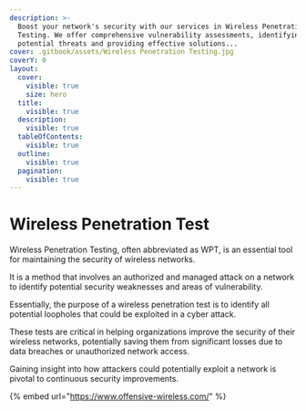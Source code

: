```yaml
---
description: >-
  Boost your network's security with our services in Wireless Penetration
  Testing. We offer comprehensive vulnerability assessments, identifying
  potential threats and providing effective solutions...
cover: .gitbook/assets/Wireless Penetration Testing.jpg
coverY: 0
layout:
  cover:
    visible: true
    size: hero
  title:
    visible: true
  description:
    visible: true
  tableOfContents:
    visible: true
  outline:
    visible: true
  pagination:
    visible: true
---
```


# Wireless Penetration Test

Wireless Penetration Testing, often abbreviated as WPT, is an essential tool for maintaining the security of wireless networks.&#x20;

It is a method that involves an authorized and managed attack on a network to identify potential security weaknesses and areas of vulnerability.&#x20;

Essentially, the purpose of a wireless penetration test is to identify all potential loopholes that could be exploited in a cyber attack.&#x20;

These tests are critical in helping organizations improve the security of their wireless networks, potentially saving them from significant losses due to data breaches or unauthorized network access.

Gaining insight into how attackers could potentially exploit a network is pivotal to continuous security improvements.

{% embed url="https://www.offensive-wireless.com/" %}
